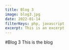 ```yaml
---
title: Blog 3
image: blog3.jpg
date: 2022-01-14
filterKeys: php, javascript
excerpt: This is an excerpt
---
```

#Blog 3
This is the blog